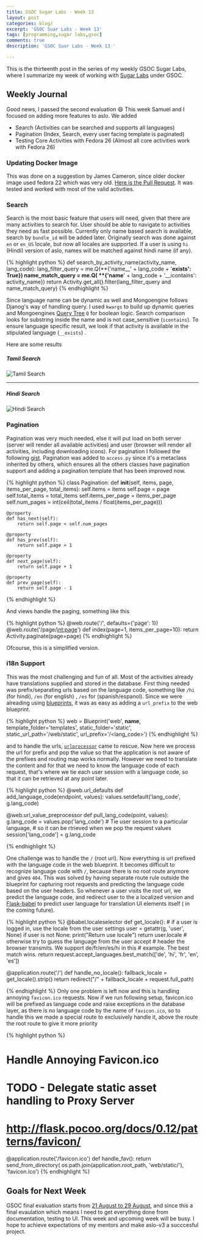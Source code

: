 ```yaml
---
title: GSOC Sugar Labs - Week 13
layout: post
categories: blog/
excerpt: 'GSOC Suar Labs - Week 13'
tags: [programming,sugar labs,gsoc]
comments: true
description: 'GSOC Suar Labs - Week 13 '

---
```

This is the thirteenth post in the series of my weekly GSOC Sugar Labs, where I summarize my week of working with [Sugar Labs](https://www.sugarlabs.org) under GSOC.

## Weekly Journal 
Good news, I passed the second evaluation :smile:
This week Samuel and I focused on adding more features to aslo.
We added
* Search (Activities can be searched and supports all languages) 
* Pagination (Index, Search, every user facing template is paginated)
* Testing Core Activities with Fedora 26 (Almost all core activities work with Fedora 26)


### Updating Docker Image
This was done on a suggestion by James Cameron, since older docker image used fedora 22 which was very old. 
[Here is the Pull Request](https://github.com/jatindhankhar/aslo-v3/pull/8). It was tested and worked with most of the valid activities.

### Search
Search is the most basic feature that users will need, given that there are many activities to search for. 
User should be able to navigate to activities they need as fast possible. Currently only name based search is available, search by `bundle_id` will be added later. Originally search was done against `en` or `en_US` locale, but now all locales are supported. If a user is using `hi` (Hindi) version of aslo, names will be matched against hindi name (if any).

{% highlight python %}
def search_by_activity_name(activity_name, lang_code):
    lang_filter_query = me.Q(**{'name__' + lang_code + '__exists': True})
    name_match_query = me.Q(
        **{'name__' + lang_code + '__icontains': activity_name})
    return Activity.get_all().filter(lang_filter_query and name_match_query)
{% endhighlight %}

Since language name can be dynamic as well and Mongoengine follows Djanog's way of handling query. I used `kwargs` to build up dynamic queries and Mongoengines [Query Tree](http://motorengine.readthedocs.io/en/latest/getting-and-querying.html#querying-with-q) `Q` for boolean logic. Search comparison looks for substring inside the name and is not case_sensitive (`icontains`). To ensure language specific result, we look if that activity is available in the stipulated language (`__exists`) . 

Here are some results 

##### Tamil Search
<img src="/images/gsoc-week-13/tamil_search.png" alt="Tamil Search">

<hr>

##### Hindi Search
<img src="/images/gsoc-week-13/hindi_search_t.png" alt="Hindi Search">


### Pagination 
Pagination was very much needed, else it will put load on both server (server will render all available activities) and user (browser will render all activities, including downloading icons).
For pagination I followed the following [gist](https://gist.github.com/wonderb0lt/10645080). 
Pagination was added to `access.py` since it's a metaclass inherited by others, which ensures all the others classes have pagination support and adding a pagination template that has been improved now. 

{% highlight python %}
 class Pagination:
    def __init__(self, items, page, items_per_page, total_items):
        self.items = items
        self.page = page
        self.total_items = total_items
        self.items_per_page = items_per_page
        self.num_pages = int(ceil(total_items / float(items_per_page)))

    @property
    def has_next(self):
        return self.page < self.num_pages

    @property
    def has_prev(self):
        return self.page > 1

    @property
    def next_page(self):
        return self.page + 1

    @property
    def prev_page(self):
        return self.page - 1
{% endhighlight %}

And views handle the paging, something like this

{% highlight python %}
@web.route('/', defaults={'page': 1})
@web.route('/page/<int:page>')
def index(page=1, items_per_page=10):
    return Activity.paginate(page=page)
{% endhighlight %}

Ofcourse, this is a simplified version.


### i18n Support
This was the most challenging and fun of all. Most of the activities already have translations supplied and stored in the database. First thing needed was prefix/separating urls based on the language code, something like `/hi` (for hindi), `/en` (for english) , `/es` for (spanish/espanol). Since we were alreading using [blueprints](http://flask.pocoo.org/docs/0.12/blueprints/), it was as easy as adding a `url_prefix` to the web blueprint.

{% highlight python %}
 web = Blueprint('web', __name__, template_folder='templates',
                static_folder='static',
                static_url_path='/web/static',
                url_prefix='/<lang_code>') 
{% endhighlight %}

and to handle the urls, [`urlprocessor`](http://flask.pocoo.org/docs/0.12/patterns/urlprocessors/) came to rescue. Now here we process the url for prefix and pop the value so that the application is not aware of the prefixes and routing map works normally. However we need to translate the content and for that we need to know the language code of each request, that's where we tie each user session with a language code, so that it can be retrieved at any point later. 

{% highlight python %}
@web.url_defaults
def add_language_code(endpoint, values):
    values.setdefault('lang_code', g.lang_code)


@web.url_value_preprocessor
def pull_lang_code(point, values):
    g.lang_code = values.pop('lang_code')
    # Tie user session to a particular language,
    # so it can be rtrieved when we pop the request values
    session['lang_code'] = g.lang_code

{% endhighlight %}

One challenge was to handle the `/` (root url). Now everything is url prefixed with the language code in the web blueprint. It becomes difficult to recognize language code with `/`, because there is no root route anymore and gives `404`. This was solved by having separate route rule outside the blueprint for capturing root requests and predicting the language code based on the user headers. So whenever a user visits the root url, we predict the language code, and redirect user to the a localized version and [Flask-babel](https://pythonhosted.org/Flask-Babel/) to predict user language for translation UI elements itself ( in the coming future).

{% highlight python %}
@babel.localeselector
def get_locale():
    # if a user is logged in, use the locale from the user settings
    user = getattr(g, 'user', None)
    if user is not None:
        print("Return use locale")
        return user.locale
    # otherwise try to guess the language from the user accept
    # header the browser transmits.  We support de/fr/en/es/hi in this
    # example.  The best match wins.
    return request.accept_languages.best_match(['de', 'hi', 'fr', 'en', 'es'])


@application.route('/')
def handle_no_locale():
    fallback_locale = get_locale().strip()
    return redirect("/" + fallback_locale + request.full_path) 

{% endhighlight %}
Only one problem is left now and this is handling annoying `favicon.ico` requests. Now if we run following setup, favicon.ico will be prefixed as language code and raise exceptions in the database layer, as there is no language code by the name of `favicon.ico`, so to handle this we made a special route to exclusively handle it, above the route the root route to give it more priority

{% highlight python %}
# Handle Annoying Favicon.ico
# TODO - Delegate static asset handling to Proxy Server
# http://flask.pocoo.org/docs/0.12/patterns/favicon/
@application.route('/favicon.ico')
def handle_fav():
    return send_from_directory(
        os.path.join(application.root_path, 'web/static/'),
        'favicon.ico')
{% endhighlight %}


## Goals for Next Week
GSOC final evaluation starts from [21 August to 29 August](https://summerofcode.withgoogle.com/how-it-works/#timeline), and since this a final evaulation which means I need to get everything done from documentation, testing to UI. This week and upcoming week will be busy. I hope to achieve expectations of my mentors and make aslo-v3 a succcesful project.

